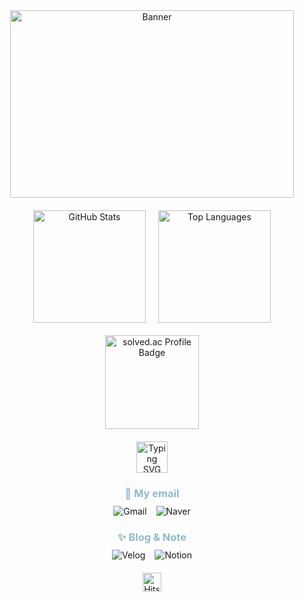 <!-- 타이틀 부분 -->
<div align="center">
  <!-- 상단 배너 이미지 -->
  <img width="95%" src="https://github.com/user-attachments/assets/7f529277-7217-4a8b-b044-d93e7cca617e" 
    alt="Banner" 
    style="max-width: 890px; height: 300px; object-fit: contain; border-radius: 10px;" />
  
  <!-- GitHub Stats 및 Most Used Languages -->
  <div style="display: flex; justify-content: center; align-items: center; gap: 20px; margin-top: 20px;">
    <img 
      height="180px" 
      src="https://github-readme-stats.vercel.app/api?username=davinyakma&show_icons=true&theme=radical&bg_color=30,92b8cd,e3b09f&title_color=ffffff&text_color=ffffff" 
      alt="GitHub Stats" />
    <img 
      height="180px" 
      src="https://github-readme-stats.vercel.app/api/top-langs/?username=davinyakma&layout=compact&bg_color=30,92b8cd,e3b09f&title_color=ffffff&text_color=ffffff" 
      alt="Top Languages" />
  </div>
  
  <!-- solved.ac Badge -->
  <div style="margin: 20px 0;">
    <img 
      height="150px" 
      src="http://mazassumnida.wtf/api/v2/generate_badge?boj=poohcdv3652" 
      alt="solved.ac Profile Badge" />
  </div>

  <!-- Typing SVG 애니메이션 -->
  <div style="margin-bottom: 20px;">
    <img 
      height="50px" 
      src="https://readme-typing-svg.demolab.com?font=Fira+Code&size=24&pause=1000&color=92B8CD&center=true&vCenter=true&width=600&height=50&lines=Hello+My+name+is+Davin+Choi;My+major+is+Information+Security" 
      alt="Typing SVG" />
  </div>

  <!-- My email 섹션 -->
  <h3 style="color: #92b8cd; margin-bottom: 10px;">📧 My email</h3>
  <div style="display: flex; justify-content: center; gap: 15px; margin-bottom: 20px;">
    <a href="mailto:choidavin3652@gmail.com" style="text-decoration: none;">
      <img 
        src="https://img.shields.io/badge/Gmail-92b8cd?style=for-the-badge&logo=gmail&logoColor=white" 
        alt="Gmail" />
    </a>
    <a href="mailto:poohcdv3652@naver.com" style="text-decoration: none;">
      <img 
        src="https://img.shields.io/badge/Naver-92b8cd?style=for-the-badge&logo=naver&logoColor=white" 
        alt="Naver" />
    </a>
  </div>

  <!-- Blog & Note 섹션 -->
  <h3 style="color: #92b8cd; margin-bottom: 10px;">✨ Blog & Note</h3>
  <div style="display: flex; justify-content: center; gap: 15px; margin-bottom: 20px;">
    <a href="https://velog.io/@davinyakma" style="text-decoration: none;">
      <img 
        src="https://img.shields.io/badge/Velog-92b8cd?style=for-the-badge&logo=velog&logoColor=white" 
        alt="Velog" />
    </a>
    <a href="https://www.notion.so/eb2e3ec7f7634a46a65e4dfce0bb0b02" style="text-decoration: none;">
      <img 
        src="https://img.shields.io/badge/Notion-92b8cd?style=for-the-badge&logo=notion&logoColor=white" 
        alt="Notion" />
    </a>
  </div>

  <!-- Hits 카운터 -->
  <a href="https://hits.seeyoufarm.com">
    <img 
      height="30px" 
      src="https://hits.seeyoufarm.com/api/count/incr/badge.svg?url=https%3A%2F%2Fgithub.com%2Fdavinyakma&count_bg=%2392b8cd&title_bg=%23E3B09F&icon=&icon_color=%23FFFFFF&title=Hits&edge_flat=false" 
      alt="Hits" />
  </a>
</div>

<!--
**davinyakma/davinyakma** is a ✨ _special_ ✨ repository because its `README.md` (this file) appears on your GitHub profile.

Here are some ideas to get you started:

- 🔭 I’m currently working on ...
- 🌱 I’m currently learning ...
- 👯 I’m looking to collaborate on ...
- 🤔 I’m looking for help with ...
- 💬 Ask me about ...
- 📫 How to reach me: ...
- 😄 Pronouns: ...
- ⚡ Fun fact: ...
-->
